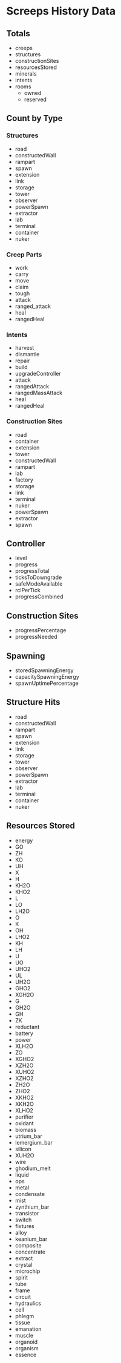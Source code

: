 # Screeps History Data

## Totals

- creeps
- structures
- constructionSites
- resourcesStored
- minerals
- intents
- rooms
  - owned
  - reserved

## Count by Type

### Structures

- road
- constructedWall
- rampart
- spawn
- extension
- link
- storage
- tower
- observer
- powerSpawn
- extractor
- lab
- terminal
- container
- nuker

### Creep Parts

- work
- carry
- move
- claim
- tough
- attack
- ranged_attack
- heal
- rangedHeal

### Intents

- harvest
- dismantle
- repair
- build
- upgradeController
- attack
- rangedAttack
- rangedMassAttack
- heal
- rangedHeal

### Construction Sites

- road
- container
- extension
- tower
- constructedWall
- rampart
- lab
- factory
- storage
- link
- terminal
- nuker
- powerSpawn
- extractor
- spawn

## Controller

- level
- progress
- progressTotal
- ticksToDowngrade
- safeModeAvailable
- rclPerTick
- progressCombined

## Construction Sites

- progressPercentage
- progressNeeded

## Spawning

- storedSpawningEnergy
- capacitySpawningEnergy
- spawnUptimePercentage

## Structure Hits

- road
- constructedWall
- rampart
- spawn
- extension
- link
- storage
- tower
- observer
- powerSpawn
- extractor
- lab
- terminal
- container
- nuker

## Resources Stored

- energy
- GO
- ZH
- KO
- UH
- X
- H
- KH2O
- KHO2
- L
- LO
- LH2O
- O
- K
- OH
- LHO2
- KH
- LH
- U
- UO
- UHO2
- UL
- UH2O
- GHO2
- XGH2O
- G
- GH2O
- GH
- ZK
- reductant
- battery
- power
- XLH2O
- ZO
- XGHO2
- XZH2O
- XUHO2
- XZHO2
- ZH2O
- ZHO2
- XKHO2
- XKH2O
- XLHO2
- purifier
- oxidant
- biomass
- utrium_bar
- lemergium_bar
- silicon
- XUH2O
- wire
- ghodium_melt
- liquid
- ops
- metal
- condensate
- mist
- zynthium_bar
- transistor
- switch
- fixtures
- alloy
- keanium_bar
- composite
- concentrate
- extract
- crystal
- microchip
- spirit
- tube
- frame
- circuit
- hydraulics
- cell
- phlegm
- tissue
- emanation
- muscle
- organoid
- organism
- essence
